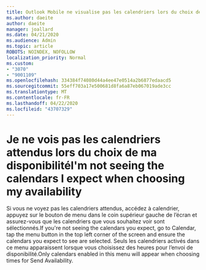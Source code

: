 ```yaml
---
title: Outlook Mobile ne visualise pas les calendriers lors du choix de la disponibilité
ms.author: daeite
author: daeite
manager: joallard
ms.date: 04/21/2020
ms.audience: Admin
ms.topic: article
ROBOTS: NOINDEX, NOFOLLOW
localization_priority: Normal
ms.custom:
- "3070"
- "9001109"
ms.openlocfilehash: 334384f74080d44a4ee47e0514a2b6877edaacd5
ms.sourcegitcommit: 55eff703a17e500681d8fa6a87eb067019ade3cc
ms.translationtype: MT
ms.contentlocale: fr-FR
ms.lasthandoff: 04/22/2020
ms.locfileid: "43707329"
---
```

# <a name="im-not-seeing-the-calendars-i-expect-when-choosing-my-availability"></a><span data-ttu-id="7728d-102">Je ne vois pas les calendriers attendus lors du choix de ma disponibilité</span><span class="sxs-lookup"><span data-stu-id="7728d-102">I'm not seeing the calendars I expect when choosing my availability</span></span>

<span data-ttu-id="7728d-103">Si vous ne voyez pas les calendriers attendus, accédez à calendrier, appuyez sur le bouton de menu dans le coin supérieur gauche de l’écran et assurez-vous que les calendriers que vous souhaitez voir sont sélectionnés.</span><span class="sxs-lookup"><span data-stu-id="7728d-103">If you're not seeing the calendars you expect, go to Calendar, tap the menu button in the top left corner of the screen and ensure the calendars you expect to see are selected.</span></span> <span data-ttu-id="7728d-104">Seuls les calendriers activés dans ce menu apparaissent lorsque vous choisissez des heures pour l’envoi de disponibilité.</span><span class="sxs-lookup"><span data-stu-id="7728d-104">Only calendars enabled in this menu will appear when choosing times for Send Availability.</span></span>